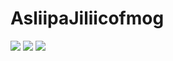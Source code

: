 # AsliipaJiliicofmog
![](https://img.shields.io/tokei/lines/github/Beriff/AsliipaJiliicofmog) ![](https://img.shields.io/github/commit-activity/m/Beriff/AsliipaJiliicofmog) ![](https://img.shields.io/discord/1034490172466798664)

